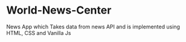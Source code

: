 # World-News-Center
News App which Takes data from news API and is implemented using HTML, CSS and Vanilla Js
